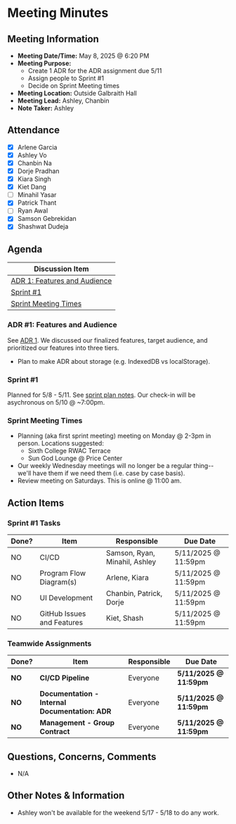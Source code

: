 # Meeting Minutes
## Meeting Information
- **Meeting Date/Time:** May 8, 2025 @ 6:20 PM
- **Meeting Purpose:** 
  - Create 1 ADR for the ADR assignment due 5/11
  - Assign people to Sprint #1
  - Decide on Sprint Meeting times
- **Meeting Location:** Outside Galbraith Hall
- **Meeting Lead:** Ashley, Chanbin
- **Note Taker:** Ashley

## Attendance
- [X] Arlene Garcia
- [X] Ashley Vo
- [X] Chanbin Na
- [X] Dorje Pradhan
- [X] Kiara Singh
- [X] Kiet Dang
- [ ] Minahil Yasar
- [X] Patrick Thant
- [ ] Ryan Awal
- [X] Samson Gebrekidan
- [X] Shashwat Dudeja

## Agenda
| Discussion Item |
| ---- |
| [ADR 1: Features and Audience](#adr-1-features-and-audience) |
| [Sprint #1](#sprint-1) |
| [Sprint Meeting Times](#sprint-meeting-times) |

### ADR #1: Features and Audience
See [ADR 1](https://github.com/cse110-sp25-group8/cse110-sp25-group8/blob/main/admin/adr/1.1.1_feature-and-audience.md). We discussed our finalized features, target audience, and prioritized our features into three tiers.
- Plan to make ADR about storage (e.g. IndexedDB vs localStorage).

### Sprint #1
Planned for 5/8 - 5/11. See [sprint plan notes](https://github.com/cse110-sp25-group8/cse110-sp25-group8/blob/main/admin/sprint_plans/sprint1_plan.md). Our check-in will be asychronous on 5/10 @ ~7:00pm.

### Sprint Meeting Times
- Planning (aka first sprint meeting) meeting on Monday @ 2-3pm in person. Locations suggested:
  - Sixth College RWAC Terrace
  - Sun God Lounge @ Price Center
- Our weekly Wednesday meetings will no longer be a regular thing-- we'll have them if we need them (i.e. case by case basis).
- Review meeting on Saturdays. This is online @ 11:00 am. 

## Action Items
### Sprint #1 Tasks
| Done? | Item | Responsible | Due Date |
| ----  | ---- | ----        | ----     |
| NO | CI/CD | Samson, Ryan, Minahil, Ashley | 5/11/2025 @ 11:59pm |
| NO | Program Flow Diagram(s) | Arlene, Kiara | 5/11/2025 @ 11:59pm |
| NO | UI Development | Chanbin, Patrick, Dorje | 5/11/2025 @ 11:59pm |
| NO | GitHub Issues and Features | Kiet, Shash | 5/11/2025 @ 11:59pm |

### Teamwide Assignments
| Done? | Item | Responsible | Due Date |
| ----  | ---- | ----        | ----     |
| **NO** | **CI/CD Pipeline** | Everyone |  **5/11/2025 @ 11:59pm** |
| **NO** | **Documentation - Internal Documentation: ADR** | Everyone | **5/11/2025 @ 11:59pm** |
| **NO** | **Management - Group Contract** | Everyone | **5/11/2025 @ 11:59pm** |

## Questions, Concerns, Comments
- N/A

## Other Notes & Information
- Ashley won't be available for the weekend 5/17 - 5/18 to do any work.
